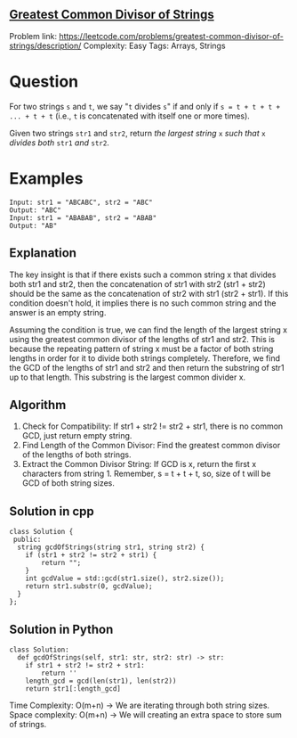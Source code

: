 ## [Greatest Common Divisor of Strings](https://leetcode.com/problems/greatest-common-divisor-of-strings/)

Problem link: https://leetcode.com/problems/greatest-common-divisor-of-strings/description/
Complexity: Easy 
Tags: Arrays, Strings

# Question

For two strings  `s`  and  `t`, we say "`t`  divides  `s`" if and only if  `s = t + t + t + ... + t + t`  (i.e.,  `t`  is concatenated with itself one or more times).

Given two strings  `str1`  and  `str2`, return  _the largest string_ `x` _such that_ `x` _divides both_ `str1` _and_ `str2`.


# Examples

    Input: str1 = "ABCABC", str2 = "ABC"
	Output: "ABC"
	Input: str1 = "ABABAB", str2 = "ABAB"
	Output: "AB"
    
## Explanation

The key insight is that if there exists such a common string x that divides both str1 and str2, then the concatenation of str1 with str2 (str1 + str2) should be the same as the concatenation of str2 with str1 (str2 + str1). If this condition doesn't hold, it implies there is no such common string and the answer is an empty string.


Assuming the condition is true, we can find the length of the largest string x using the greatest common divisor of the lengths of str1 and str2. This is because the repeating pattern of string x must be a factor of both string lengths in order for it to divide both strings completely. Therefore, we find the GCD of the lengths of str1 and str2 and then return the substring of str1 up to that length. This substring is the largest common divider x.

## Algorithm

1. Check for Compatibility: If str1 + str2 != str2 + str1, there is no common GCD, just return empty string.
2. Find Length of the Common Divisor: Find the greatest common divisor of the lengths of both strings. 
3. Extract the Common Divisor String: If GCD is x, return the first x characters from string 1. Remember, s = t + t + t, so, size of t will be GCD of both string sizes.

## Solution in cpp
```
class Solution {
 public:
  string gcdOfStrings(string str1, string str2) {
    if (str1 + str2 != str2 + str1) {
		return "";
	}
	int gcdValue = std::gcd(str1.size(), str2.size());
	return str1.substr(0, gcdValue);
  }
};
```

## Solution in Python
```
class Solution:
  def gcdOfStrings(self, str1: str, str2: str) -> str:
	if str1 + str2 != str2 + str1:
		return ''
	length_gcd = gcd(len(str1), len(str2))
	return str1[:length_gcd]
```

Time Complexity: O(m+n) -> We are iterating through both string sizes.
Space complexity: O(m+n) -> We will creating an extra space to store sum of strings. 